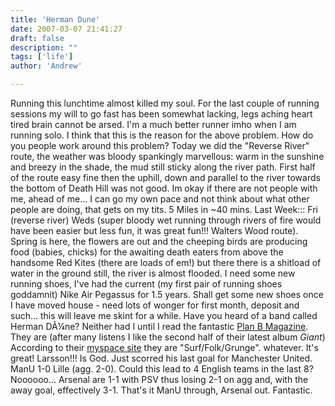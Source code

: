 ```yaml
---
title: 'Herman Dune'
date: 2007-03-07 21:41:27
draft: false
description: ""
tags: ['life']
author: 'Andrew'

---
```


Running this lunchtime almost killed my soul. For the last couple of running sessions my will to go fast has been somewhat lacking, legs aching heart tired brain cannot be arsed. I'm a much better runner imho when I am running solo. I think that this is the reason for the above problem. How do you people work around this problem? Today we did the "Reverse River" route, the weather was bloody spankingly marvellous: warm in the sunshine and breezy in the shade, the mud still sticky along the river path. First half of the route easy fine then the uphill, down and parallel to the river towards the bottom of Death Hill was not good. Im okay if there are not people with me, ahead of me... I can go my own pace and not think about what other people are doing, that gets on my tits. 5 Miles in ~40 mins. Last Week::: Fri (reverse river) Weds (super bloody wet running through rivers of fire would have been easier but less fun, it was great fun!!! Walters Wood route). Spring is here, the flowers are out and the cheeping birds are producing food (babies, chicks) for the awaiting death eaters from above the handsome Red Kites (there are loads of em!) but there there is a shitload of water in the ground still, the river is almost flooded. I need some new running shoes, I've had the current (my first pair of running shoes goddamnit) Nike Air Pegassus for 1.5 years. Shall get some new shoes once I have moved house - need lots of wonger for first month, deposit and such... this will leave me skint for a while. Have you heard of a band called Herman DÃ¼ne? Neither had I until I read the fantastic [Plan B Magazine](http://www.planbmag.com). They are (after many listens I like the second half of their latest album _Giant_) According to their [myspace site](http://www.myspace.com/therealhermandune) they are "Surf/Folk/Grunge". whatever. It's great! Larsson!!! Is God. Just scorred his last goal for Manchester United. ManU 1-0 Lille (agg. 2-0). Could this lead to 4 English teams in the last 8? Noooooo... Arsenal are 1-1 with PSV thus losing 2-1 on agg and, with the away goal, effectively 3-1. That's it ManU through, Arsenal out. Fantastic.
